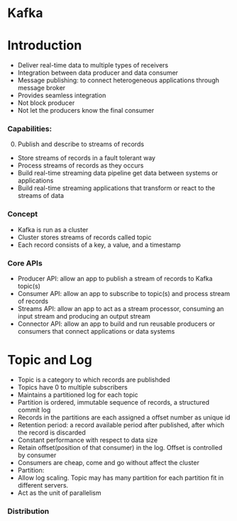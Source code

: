 Kafka
===

# Introduction

* Deliver real-time data to multiple types of receivers
* Integration between data producer and data consumer
* Message publishing: to connect heterogeneous applications through message broker
* Provides seamless integration
* Not block producer
* Not let the producers know the final consumer

### Capabilities:

0. Publish and describe to streams of records
* Store streams of records in a fault tolerant way
* Process streams of records as they occurs
* Build real-time streaming data pipeline get data between systems or applications
* Build real-time streaming applications that transform or react to the streams of data

### Concept

* Kafka is run as a cluster
* Cluster stores streams of records called topic
* Each record consists of a key, a value, and a timestamp

### Core APIs

* Producer API: allow an app to publish a stream of records to Kafka topic(s)
* Consumer API: allow an app to subscribe to topic(s) and process stream of records
* Streams API: allow an app to act as a stream processor, consuming an input stream and producing an output stream
* Connector API: allow an app to build and run reusable producers or consumers that connect applications or data systems

# Topic and Log

* Topic is a category to which records are publishded
* Topics have 0 to multiple subscribers
* Maintains a partitioned log for each topic
* Partition is ordered, immutable sequence of records, a structured commit log
* Records in the partitions are each assigned a offset number as unique id
* Retention period: a record available period after published, after which the record is discarded
* Constant performance with respect to data size
* Retain offset(position of that consumer) in the log. Offset is controlled by consumer
* Consumers are cheap, come and go without affect the cluster
* Partition:
 * Allow log scaling. Topic may has many partition for each partition fit in different servers.
 * Act as the unit of parallelism

### Distribution
